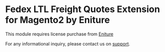 # Fedex LTL Freight Quotes Extension for Magento2 by Eniture

This module requires license purchase from [Eniture](http://eniture.com/)

For any informational inquiry, please contact us on [support](https://eniture.com/contact/).
